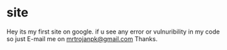 # site
Hey its  my first site  on google. if u see any error or vulnuribility in my code so just E-mail me on mrtrojanpk@gmail.com
Thanks.
